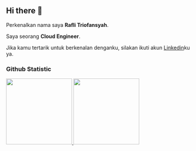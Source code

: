 ## Hi there 👋

Perkenalkan nama saya **Rafli Triofansyah**.<br>

Saya seorang **Cloud Engineer**.<br>

Jika kamu tertarik untuk berkenalan denganku, silakan ikuti akun [Linkedin](https://www.linkedin.com/in/rafli-triofansyah-359031322/)ku ya.



### Github Statistic
<p align="left">
<a href="https://github.com/raflitrio">
  <img height="180em" src="https://github-readme-stats-eight-theta.vercel.app/api?username=penuliscode&show_icons=true&theme=algolia&include_all_commits=true&count_private=true"/>
  <img height="180em" src="https://github-readme-stats-eight-theta.vercel.app/api/top-langs/?username=penuliscode&layout=compact&layout=compact&theme=algolia"/>
</a>
</p>
